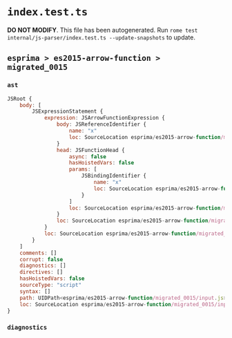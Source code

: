 # `index.test.ts`

**DO NOT MODIFY**. This file has been autogenerated. Run `rome test internal/js-parser/index.test.ts --update-snapshots` to update.

## `esprima > es2015-arrow-function > migrated_0015`

### `ast`

```javascript
JSRoot {
	body: [
		JSExpressionStatement {
			expression: JSArrowFunctionExpression {
				body: JSReferenceIdentifier {
					name: "x"
					loc: SourceLocation esprima/es2015-arrow-function/migrated_0015/input.js 1:6-1:7 (x)
				}
				head: JSFunctionHead {
					async: false
					hasHoistedVars: false
					params: [
						JSBindingIdentifier {
							name: "x"
							loc: SourceLocation esprima/es2015-arrow-function/migrated_0015/input.js 1:1-1:2 (x)
						}
					]
					loc: SourceLocation esprima/es2015-arrow-function/migrated_0015/input.js 1:1-1:5
				}
				loc: SourceLocation esprima/es2015-arrow-function/migrated_0015/input.js 1:1-1:7
			}
			loc: SourceLocation esprima/es2015-arrow-function/migrated_0015/input.js 1:0-1:8
		}
	]
	comments: []
	corrupt: false
	diagnostics: []
	directives: []
	hasHoistedVars: false
	sourceType: "script"
	syntax: []
	path: UIDPath<esprima/es2015-arrow-function/migrated_0015/input.js>
	loc: SourceLocation esprima/es2015-arrow-function/migrated_0015/input.js 1:0-2:0
}
```

### `diagnostics`

```

```
